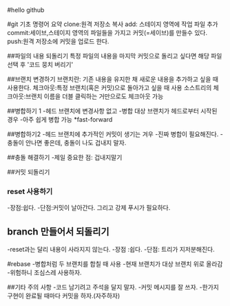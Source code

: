 #hello github

#git 기초 명령어 요약
clone:원격 저장소 복사
add: 스테이지 영역에 작업 파일 추가
commit:세이브,스테이지 영역의 파일들을 가지고 커밋(=세이브)를 만들수 있다.
push:원격 저장소에 커밋을 업로드 한다.

##파일의 내용 되돌리기
 특정 파일의 내용을 마지막 커밋으로 돌리고 싶다면 해당 파일 선택 후 '코드 뭉치 버리기'


##브랜치 변경하기
브랜치란: 기존 내용을 유지한 채 새로운 내용을 추가하고 싶을 때 사용한다.
체크아웃:특정 브랜치(혹은 커밋)으로 돌아가고 싶을 때 사용
소스트리의 체크아웃:브랜치 이름을 더블 클릭하는 거만으로도 체크아웃 가능

##병합하기 1
-헤드 브랜치에 변경사항 없고
-병합 대상 브랜치가 헤드로부터 시작된 경우
-아주 쉽게 병합 가능 *fast-forward

##병합하기2
-헤드 브랜치에 추가적인 커밋이 생기는 겨우
-진짜 병합이 필요해진다.
-충돌이 안나면 좋은데, 충돌이 나도 겁내지 말자.

##충돌 해결하기
-제일 중요한 점: 겁내지말기

##커밋 되돌리기

### reset 사용하기
-장점:쉽다.
-단점:커밋이 날아간다. 그리고 강제 푸시가 필요하다.

## branch 만들어서 되돌리기
-reset과는 달리 내용이 사라지지 않는다.
-장점 :쉽다.
-단점: 트리가 지저분해진다.

#rebase
-병합처럼 두 브랜치를 합칠 때 사용
-현재 브랜치가 대상 브랜치 위로 올라감
-위험하니 조심스레 사용하자.

##기타 주의 사항
-코드 남기려고 주석을 달지 말자.
-커밋 메시지를 잘 쓰자.
-한가지 구현이 완료될 때마다 커밋을 하자.(자주하자)
